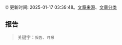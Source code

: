 :alarm_clock: 更新时间: 2025-01-17 03:39:48。[文章来源](/README.md)、[文章分类](/TAGS.md)

## 报告


> 关键字：`报告`、`月报`



